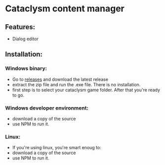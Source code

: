 # Cataclysm content manager


## Features:
- Dialog editor

## Installation:

### Windows binary:
- Go to [releases](https://github.com/snipercup/CDDA-Content-Manager/releases) and download the latest release
- extract the zip file and run the .exe file. There is no installation.
- first step is to select your cataclysm game folder. After that you're ready to go.

### Windows developer environment:
- download a copy of the source
- use NPM to run it.

### Linux:
- If you're using linux, you're smart enoug to:
- download a copy of the source
- use NPM to run it.
